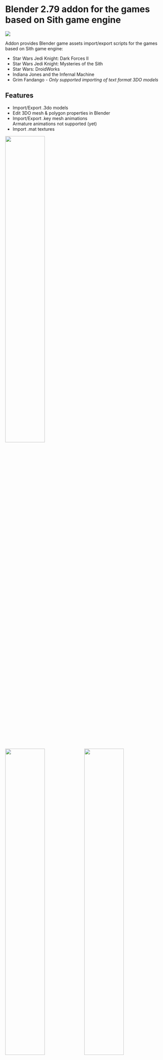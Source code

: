 # Blender 2.79 addon for the games based on Sith game engine
[<img src="demo/blsthbn_sm.png"/>](demo/blsthbn.png)

Addon provides Blender game assets import/export scripts for the games based on Sith game engine:
  - Star Wars Jedi Knight: Dark Forces II
  - Star Wars Jedi Knight: Mysteries of the Sith
  - Star Wars: DroidWorks
  - Indiana Jones and the Infernal Machine
  - Grim Fandango - *Only supported importing of text format 3DO models*

## Features
  - Import/Export .3do models
  - Edit 3DO mesh & polygon properties in Blender
  - Import/Export .key mesh animations  
    Armature animations not supported (yet)
  - Import .mat textures

<img src="demo/gif/in_hat2.gif" width="50%"/>
<img src="demo/gif/kych.gif" width="50%"/><img src="demo/gif/diswim.gif" width="50%"/>

## Requirements
Blender 2.79, you can download it [here](https://download.blender.org/release/Blender2.79/latest/). 

## Installation
   1. Download `sith.zip` file from the [Releases](https://github.com/smlu/blender-sith/releases) page.
   2. Open Blender and select `File > User Preferences > Add-ons > Install Add-on from File`  
      and select the downloaded `sith.zip` file.
   3. Enable the addon by clicking the checkbox next to the add-on name.
   4. Click the `Save User Settings` button in the lower left and close the preferences window.

## Usage
### Importing 3DO model
   1. Go to `File > Import > Sith Game Engine 3D Model (.3do)`
   2. Find and select `*.3do` model file  
   3. Import options  
      In the opened import dialog window you have import options under `Import 3DO` section (bottom left). Here you can check/uncheck different options and set path to the folder containing texture files (.mat) and ColorMap file (.cmp)  
      ![iopt](demo/iopt.png)  
      *Note: By default addon tries to find required texture(s) and ColorMap file of the imported model at the location of it's file.  
      I.e.: <model_path>/mat, <model_path>/misc/cmp, <model_path>/../mat, <model_path>/../misc/cmp, <model_path>/../../misc/cmp*
   4. Then click the `Import 3DO` button to import model into Blender.  

### Exporting 3DO model
   1. Go to `File > Export > Sith Game Engine 3D Model (.3do)`
   2. Select path, name the file  
      *Note: The file name must not be longer then 64 characters.*
   3. In the export options section select the 3DO file version  
      ![eopt](demo/eopt.png)
   4. Then click the `Export 3DO` button to export object(s) to 3DO file.

### Importing KEY animation
   1. First import 3DO model that animation is for  
      *Note: Which key file belongs to which 3DO model cannot be easy to figured out because single model can have many different animations.
      One thing to do is opening puppet file (`.pup`) located in misc/pup folder and see which animations belongs to the same game "actor". Another way is to open up `.3do` and `.key` file and see if `.3do` file contains all mesh names used by the `.key` file.*
   2. Go to `File > Import > Sith Game Engine Animation (.key)`
   3. Select the `*.key` file and click the `Import KEY` button

### Exporting KEY animation
   1. Go to `File > Export > Sith Game Engine Animation (.key)`
   2. (Optional) Set additional export options in the `Export KEY` section (bottom left)  
      ![ekopt](demo/ekopt.png)
   3. Select path, name the file and click `Export KEY`  
      *Note: The file name must not be longer then 64 characters*

### Importing MAT texture
   1. Go to `File > Import > Sith Game Engine Texture (.mat)`
   3. Select the `*.mat` file and click the `Import MAT` button  

### Editing
Additional from importing and exporting Sith engine formats addon adds extra UI panels for editing 3DO file specific data.

#### 1. Object 3DO Properties  
   ![o3dop](demo/o3dop.png)
   The Sequence number is the node position number in the mesh node hierarchy list in the 3DO file. 
   When creating the new model by default this number is `-1` and addon will auto-set the node position in the hierarchy list based on the object's hierarchy in Blender when exporting to 3DO file. If the node name is not set addon will take the object mesh name from Blender when exporting to 3DO file.  

#### 2. Mesh Face Properties   
   ![3dofp](demo/3dofp.png)